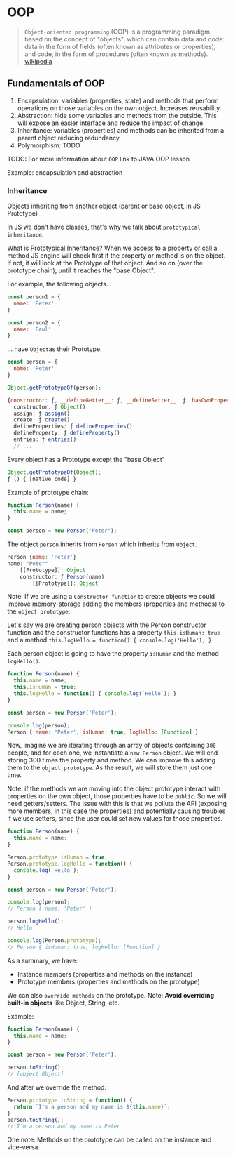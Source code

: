 # OOP

> `Object-oriented programming` (OOP) is a programming paradigm based on the concept of "objects", which can contain data and code: data in the form of fields (often known as attributes or properties), and code, in the form of procedures (often known as methods).
[wikipedia](https://en.wikipedia.org/wiki/Object-oriented_programming)


## Fundamentals of OOP

1. Encapsulation: variables (properties, state) and methods that perform operations on those variables on the own object. Increases reusability.
2. Abstraction: hide some variables and methods from the outside. This will expose an easier interface and reduce the impact of change.
3. Inheritance: variables (properties) and methods can be inherited from a parent object reducing redundancy.
4. Polymorphism: TODO


TODO: For more information about `OOP` link to JAVA OOP lesson

Example: encapsulation and abstraction


### Inheritance

Objects inheriting from another object (parent or base object, in JS Prototype) 

In JS we don't have classes, that's why we talk about `prototypical inheritance`. 

What is Prototypical Inheritance?
When we access to a property or call a method JS engine will check first if the property or method is on the object. If not, it will look at the Prototype of that object. And so on (over the prototype chain), until it reaches the "base Object". 

For example, the following objects...

```js
const person1 = {
  name: 'Peter'
}

const person2 = {
  name: 'Paul'
}
```

... have `Object`as their Prototype.

```js
const person = {
  name: 'Peter'
}

Object.getPrototypeOf(person);

{constructor: ƒ, __defineGetter__: ƒ, __defineSetter__: ƒ, hasOwnProperty: ƒ, __lookupGetter__: ƒ, …}
  constructor: ƒ Object()
  assign: ƒ assign()
  create: ƒ create()
  defineProperties: ƒ defineProperties()
  defineProperty: ƒ defineProperty()
  entries: ƒ entries()
  // ...
```

Every object has a Prototype except the "base Object" 

```js
Object.getPrototypeOf(Object);
ƒ () { [native code] }
```

Example of prototype chain:

```js
function Person(name) {
  this.name = name;
}

const person = new Person("Peter");
```

The object `person` inherits from `Person` which inherits from `Object`.

```js
Person {name: 'Peter'}
name: "Peter"
    [[Prototype]]: Object
    constructor: ƒ Person(name)
        [[Prototype]]: Object
```

Note:
If we are using a `Constructor function` to create objects we could improve memory-storage adding the members (properties and methods) to the `object prototype`.

Let's say we are creating person objects with the Person constructor function and the constructor functions has a property `this.isHuman: true` and a method `this.logHello = function() { console.log('Hello'); }`

Each person object is going to have the property `isHuman` and the method `logHello()`.

```js
function Person(name) {
  this.name = name;
  this.isHuman = true;
  this.logHello = function() { console.log(`Hello`); }
}

const person = new Person('Peter');

console.log(person);
Person { name: 'Peter', isHuman: true, logHello: [Function] }
```

Now, imagine we are iterating through an array of objects containing `300` people, and for each one, we instantiate a `new Person` object.
We will end storing 300 times the property and method. We can improve this adding them to the `object prototype`. As the result, we will store them just one time.

Note: if the methods we are moving into the object prototype interact with properties on the own object, those properties have to be `public`. So we will need getters/setters. The issue with this is that we pollute the API (exposing more members, in this case the properties) and potentially causing troubles if we use setters, since the user could set new values for those properties.

```js
function Person(name) {
  this.name = name;
}

Person.prototype.isHuman = true;
Person.prototype.logHello = function() { 
  console.log(`Hello`);
}

const person = new Person('Peter');

console.log(person);
// Person { name: 'Peter' }

person.logHello();
// Hello

console.log(Person.prototype);
// Person { isHuman: true, logHello: [Function] }
```

As a summary, we have:
* Instance members (properties and methods on the instance)
* Prototype members (properties and methods on the prototype)

We can also `override methods` on the prototype.
Note: **Avoid overriding built-in objects** like Object, String, etc.

Example:

```js
function Person(name) {
  this.name = name;
}

const person = new Person('Peter');

person.toString();
// [object Object]
```

And after we override the method:

```js
Person.prototype.toString = function() {
  return `I'm a person and my name is ${this.name}`;
}
person.toString();
// I'm a person and my name is Peter
```

One note:
Methods on the prototype can be called on the instance and vice-versa.

